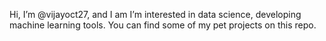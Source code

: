 Hi, I’m @vijayoct27, and I am I’m interested in data science, developing machine learning tools. You can find some of my pet projects on this repo. 
<!---
vijayoct27/vijayoct27 is a ✨ special ✨ repository because its `README.md` (this file) appears on your GitHub profile.
You can click the Preview link to take a look at your changes.
--->
